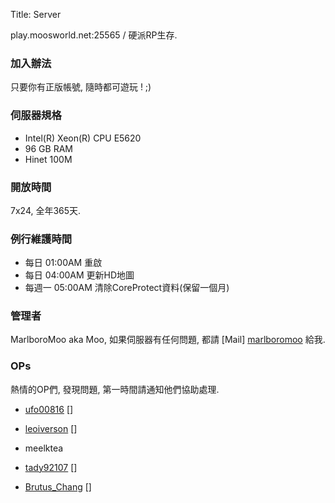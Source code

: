 Title: Server

play.moosworld.net:25565 / 硬派RP生存.

### 加入辦法
只要你有正版帳號, 隨時都可遊玩 ! ;)

### 伺服器規格
* Intel(R) Xeon(R) CPU E5620
* 96 GB RAM
* Hinet 100M

### 開放時間
7x24, 全年365天.

### 例行維護時間
* 每日 01:00AM 重啟
* 每日 04:00AM 更新HD地圖
* 每週一 05:00AM 清除CoreProtect資料(保留一個月)

### 管理者
MarlboroMoo  aka Moo, 如果伺服器有任何問題, 都請 [Mail] [marlboromoo] 給我.

### OPs
熱情的OP們, 發現問題, 第一時間請通知他們協助處理.

* [ufo00816] []
* [leoiverson] []
* meelktea
* [tady92107] []
* [Brutus_Chang] []

  [marlboromoo]: mailto:marlboromoo@gmail.com
  [ufo00816]: mailto:ufo00816@gmail.com
  [leoiverson]: mailto:leo_iverson@msn.com
  [tady92107]: mailto:tokoso2012@gmail.com
  [Brutus_Chang]: mailto:pybrei@hotmail.com


